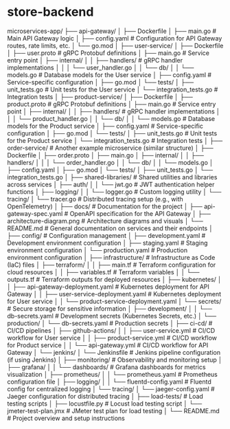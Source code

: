 # store-backend

microservices-app/
├── api-gateway/
│   ├── Dockerfile
│   ├── main.go                     # Main API Gateway logic
│   ├── config.yaml                 # Configuration for API Gateway routes, rate limits, etc.
│   └── go.mod
│
├── user-service/
│   ├── Dockerfile
│   ├── user.proto                  # gRPC Protobuf definitions
│   ├── main.go                     # Service entry point
│   ├── internal/
│   │   ├── handlers/               # gRPC handler implementations
│   │   │   └── user_handler.go
│   │   └── db/
│   │       └── models.go           # Database models for the User service
│   ├── config.yaml                 # Service-specific configuration
│   ├── go.mod
│   └── tests/
│       ├── unit_tests.go           # Unit tests for the User service
│       └── integration_tests.go    # Integration tests
│
├── product-service/
│   ├── Dockerfile
│   ├── product.proto               # gRPC Protobuf definitions
│   ├── main.go                     # Service entry point
│   ├── internal/
│   │   ├── handlers/               # gRPC handler implementations
│   │   │   └── product_handler.go
│   │   └── db/
│   │       └── models.go           # Database models for the Product service
│   ├── config.yaml                 # Service-specific configuration
│   ├── go.mod
│   └── tests/
│       ├── unit_tests.go           # Unit tests for the Product service
│       └── integration_tests.go    # Integration tests
│
├── order-service/                  # Another example microservice (similar structure)
│   ├── Dockerfile
│   ├── order.proto
│   ├── main.go
│   ├── internal/
│   │   ├── handlers/
│   │   │   └── order_handler.go
│   │   └── db/
│   │       └── models.go
│   ├── config.yaml
│   ├── go.mod
│   └── tests/
│       ├── unit_tests.go
│       └── integration_tests.go
│
├── shared-libraries/               # Shared utilities and libraries across services
│   ├── auth/
│   │   └── jwt.go                  # JWT authentication helper functions
│   ├── logging/
│   │   └── logger.go               # Custom logging utility
│   └── tracing/
│       └── tracer.go               # Distributed tracing setup (e.g., with OpenTelemetry)
│
├── docs/                           # Documentation for the project
│   ├── api-gateway-spec.yaml       # OpenAPI specification for the API Gateway
│   ├── architecture-diagram.png    # Architecture diagrams and visuals
│   └── README.md                   # General documentation on services and their endpoints
│
├── config/                         # Configuration management
│   ├── development.yaml            # Development environment configuration
│   ├── staging.yaml                # Staging environment configuration
│   └── production.yaml             # Production environment configuration
│
├── infrastructure/                 # Infrastructure as Code (IaC) files
│   ├── terraform/
│   │   ├── main.tf                 # Terraform configuration for cloud resources
│   │   ├── variables.tf            # Terraform variables
│   │   └── outputs.tf              # Terraform outputs for deployed resources
│   ├── kubernetes/
│   │   ├── api-gateway-deployment.yaml  # Kubernetes deployment for API Gateway
│   │   ├── user-service-deployment.yaml # Kubernetes deployment for User service
│   │   └── product-service-deployment.yaml
│   └── secrets/                    # Secure storage for sensitive information
│       ├── development/
│       │   └── db-secrets.yaml     # Development secrets (Kubernetes Secrets, etc.)
│       └── production/
│           └── db-secrets.yaml     # Production secrets
│
├── ci-cd/                          # CI/CD pipelines
│   ├── github-actions/
│   │   ├── user-service.yml        # CI/CD workflow for User service
│   │   ├── product-service.yml     # CI/CD workflow for Product service
│   │   └── api-gateway.yml         # CI/CD workflow for API Gateway
│   └── jenkins/
│       └── Jenkinsfile             # Jenkins pipeline configuration (if using Jenkins)
│
├── monitoring/                     # Observability and monitoring setup
│   ├── grafana/
│   │   └── dashboards/             # Grafana dashboards for metrics visualization
│   ├── prometheus/
│   │   └── prometheus.yaml         # Prometheus configuration file
│   ├── logging/
│   │   └── fluentd-config.yaml     # Fluentd config for centralized logging
│   └── tracing/
│       └── jaeger-config.yaml      # Jaeger configuration for distributed tracing
│
├── load-tests/                     # Load testing scripts
│   ├── locustfile.py               # Locust load testing script
│   └── jmeter-test-plan.jmx        # JMeter test plan for load testing
│
└── README.md                       # Project overview and setup instructions
